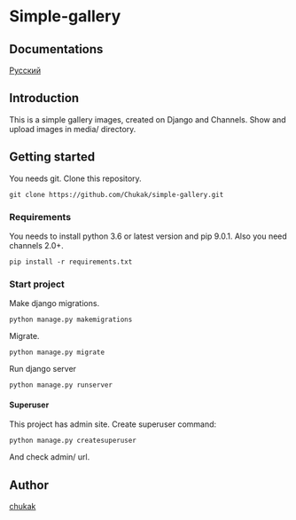 # Simple-gallery

## Documentations
[Русский](https://github.com/Chukak/gallery/blob/master/gallery/README_RU.md)

## Introduction
This is a simple gallery images, created on Django and Channels.
Show and upload images in media/ directory.

## Getting started
You needs git. Clone this repository.

```
git clone https://github.com/Chukak/simple-gallery.git
```

### Requirements
You needs to install python 3.6 or latest version and pip 9.0.1.
Also you need channels 2.0+.

```
pip install -r requirements.txt
```

### Start project
Make django migrations.

``` python manage.py makemigrations ```

Migrate.

``` python manage.py migrate ```

Run django server

``` python manage.py runserver ```

#### Superuser
This project has admin site. Create superuser command:

``` python manage.py createsuperuser ```

And check admin/ url.

## Author
[chukak](https://github.com/Chukak)